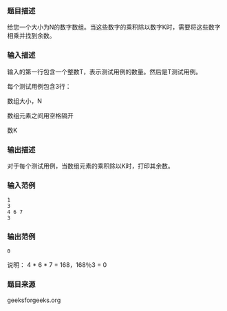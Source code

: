 ### 题目描述
给您一个大小为N的数字数组。当这些数字的乘积除以数字K时，需要将这些数字相乘并找到余数。
### 输入描述
输入的第一行包含一个整数T，表示测试用例的数量。然后是T测试用例。 

每个测试用例包含3行： 

数组大小，N 

数组元素之间用空格隔开 

数K
### 输出描述
对于每个测试用例，当数组元素的乘积除以K时，打印其余数。
### 输入范例
```
1
3
4 6 7
3
```
### 输出范例
```
0
```
说明： 4 * 6 * 7 = 168，168％3 = 0
### 题目来源
geeksforgeeks.org

